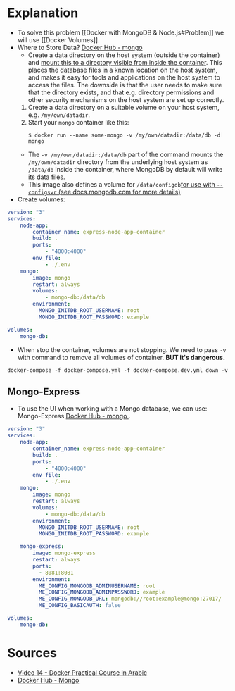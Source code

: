 # Explanation

- To solve this problem [[Docker with MongoDB & Node.js#Problem]] we will use [[Docker Volumes]].
- Where to Store Data? [Docker Hub - mongo ](https://hub.docker.com/_/mongo)
	- Create a data directory on the host system (outside the container) and [mount this to a directory visible from inside the container⁠](https://docs.docker.com/storage/bind-mounts/). This places the database files in a known location on the host system, and makes it easy for tools and applications on the host system to access the files. The downside is that the user needs to make sure that the directory exists, and that e.g. directory permissions and other security mechanisms on the host system are set up correctly.
	1. Create a data directory on a suitable volume on your host system, e.g. `/my/own/datadir`.
	2. Start your `mongo` container like this:
	    ```console
	    $ docker run --name some-mongo -v /my/own/datadir:/data/db -d mongo
	    ```
	- The `-v /my/own/datadir:/data/db` part of the command mounts the `/my/own/datadir` directory from the underlying host system as `/data/db` inside the container, where MongoDB by default will write its data files.
	- This image also defines a volume for `/data/configdb`[for use with `--configsvr` (see docs.mongodb.com for more details)⁠](https://docs.mongodb.com/v3.4/reference/program/mongod/#cmdoption-configsvr)
- Create volumes:
```docker-compose.yml
version: "3"
services:
	node-app: 
		container_name: express-node-app-container
		build: .
		ports:
			- "4000:4000"
		env_file:
			- ./.env
	mongo:
	    image: mongo
	    restart: always
	    volumes:
		    - mongo-db:/data/db
	    environment:
	      MONGO_INITDB_ROOT_USERNAME: root
	      MONGO_INITDB_ROOT_PASSWORD: example

volumes:
	mongo-db:
```
- When stop the container, volumes are not stopping. We need to pass `-v` with command to remove all volumes of container. **BUT it's dangerous.**
```CMD
docker-compose -f docker-compose.yml -f docker-compose.dev.yml down -v
```
## Mongo-Express
- To use the UI when working with a Mongo database, we can use: Mongo-Express [Docker Hub - mongo ](https://hub.docker.com/_/mongo).
```docker-compose.yml
version: "3"
services:
	node-app: 
		container_name: express-node-app-container
		build: .
		ports:
			- "4000:4000"
		env_file:
			- ./.env
	mongo:
	    image: mongo
	    restart: always
	    volumes:
		    - mongo-db:/data/db
	    environment:
	      MONGO_INITDB_ROOT_USERNAME: root
	      MONGO_INITDB_ROOT_PASSWORD: example

	mongo-express:
	    image: mongo-express
	    restart: always
	    ports:
	      - 8081:8081
	    environment:
	      ME_CONFIG_MONGODB_ADMINUSERNAME: root
	      ME_CONFIG_MONGODB_ADMINPASSWORD: example
	      ME_CONFIG_MONGODB_URL: mongodb://root:example@mongo:27017/
	      ME_CONFIG_BASICAUTH: false

volumes:
	mongo-db:
```

# Sources
- [Video 14 - Docker Practical Course in Arabic](https://youtu.be/dcrdobTJsLM?si=VFuXTnMeRso-Sgm7)
- [Docker Hub - Mongo](https://hub.docker.com/_/mongo)